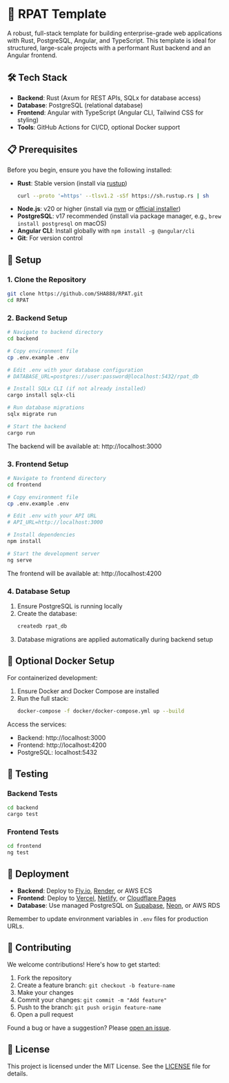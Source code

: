 # 🚀 RPAT Template

A robust, full-stack template for building enterprise-grade web applications with Rust, PostgreSQL, Angular, and TypeScript. This template is ideal for structured, large-scale projects with a performant Rust backend and an Angular frontend.

## 🛠️ Tech Stack

- **Backend**: Rust (Axum for REST APIs, SQLx for database access)
- **Database**: PostgreSQL (relational database)
- **Frontend**: Angular with TypeScript (Angular CLI, Tailwind CSS for styling)
- **Tools**: GitHub Actions for CI/CD, optional Docker support

## 📋 Prerequisites

Before you begin, ensure you have the following installed:

- **Rust**: Stable version (install via [rustup](https://rustup.rs/))
  ```bash
  curl --proto '=https' --tlsv1.2 -sSf https://sh.rustup.rs | sh
  ```
- **Node.js**: v20 or higher (install via [nvm](https://github.com/nvm-sh/nvm) or [official installer](https://nodejs.org/))
- **PostgreSQL**: v17 recommended (install via package manager, e.g., `brew install postgresql` on macOS)
- **Angular CLI**: Install globally with `npm install -g @angular/cli`
- **Git**: For version control

## 🚀 Setup

### 1. Clone the Repository

```bash
git clone https://github.com/SHA888/RPAT.git
cd RPAT
```

### 2. Backend Setup

```bash
# Navigate to backend directory
cd backend

# Copy environment file
cp .env.example .env

# Edit .env with your database configuration
# DATABASE_URL=postgres://user:password@localhost:5432/rpat_db

# Install SQLx CLI (if not already installed)
cargo install sqlx-cli

# Run database migrations
sqlx migrate run

# Start the backend
cargo run
```

The backend will be available at: http://localhost:3000

### 3. Frontend Setup

```bash
# Navigate to frontend directory
cd frontend

# Copy environment file
cp .env.example .env

# Edit .env with your API URL
# API_URL=http://localhost:3000

# Install dependencies
npm install

# Start the development server
ng serve
```

The frontend will be available at: http://localhost:4200

### 4. Database Setup

1. Ensure PostgreSQL is running locally
2. Create the database:
   ```bash
   createdb rpat_db
   ```
3. Database migrations are applied automatically during backend setup

## 🐳 Optional Docker Setup

For containerized development:

1. Ensure Docker and Docker Compose are installed
2. Run the full stack:
   ```bash
   docker-compose -f docker/docker-compose.yml up --build
   ```

Access the services:
- Backend: http://localhost:3000
- Frontend: http://localhost:4200
- PostgreSQL: localhost:5432

## 🧪 Testing

### Backend Tests

```bash
cd backend
cargo test
```

### Frontend Tests

```bash
cd frontend
ng test
```

## 🚀 Deployment

- **Backend**: Deploy to [Fly.io](https://fly.io/), [Render](https://render.com/), or AWS ECS
- **Frontend**: Deploy to [Vercel](https://vercel.com/), [Netlify](https://www.netlify.com/), or [Cloudflare Pages](https://pages.cloudflare.com/)
- **Database**: Use managed PostgreSQL on [Supabase](https://supabase.com/), [Neon](https://neon.tech/), or AWS RDS

Remember to update environment variables in `.env` files for production URLs.

## 🤝 Contributing

We welcome contributions! Here's how to get started:

1. Fork the repository
2. Create a feature branch: `git checkout -b feature-name`
3. Make your changes
4. Commit your changes: `git commit -m "Add feature"`
5. Push to the branch: `git push origin feature-name`
6. Open a pull request

Found a bug or have a suggestion? Please [open an issue](https://github.com/SHA888/RPAT/issues).

## 📄 License

This project is licensed under the MIT License. See the [LICENSE](LICENSE) file for details.
